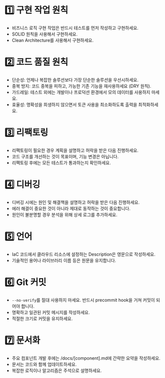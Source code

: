 # 1️⃣ 구현 작업 원칙

- 비즈니스 로직 구현 작업은 반드시 테스트를 먼저 작성하고 구현하세요.
- SOLID 원칙을 사용해서 구현하세요.
- Clean Architecture를 사용해서 구현하세요.

# 2️⃣ 코드 품질 원칙

- 단순성: 언제나 복잡한 솔루션보다 가장 단순한 솔루션을 우선시하세요.
- 중복 방지: 코드 중복을 피하고, 가능한 기존 기능을 재사용하세요 (DRY 원칙).
- 가드레일: 테스트 외에는 개발이나 프로덕션 환경에서 모의 데이터를 사용하지 마세요.
- 효율성: 명확성을 희생하지 않으면서 토큰 사용을 최소화하도록 출력을 최적화하세요.

# 3️⃣ 리팩토링

- 리팩토링이 필요한 경우 계획을 설명하고 허락을 받은 다음 진행하세요.
- 코드 구조를 개선하는 것이 목표이며, 기능 변경은 아닙니다.
- 리팩토링 후에는 모든 테스트가 통과하는지 확인하세요.

# 4️⃣ 디버깅

- 디버깅 시에는 원인 및 해결책을 설명하고 허락을 받은 다음 진행하세요.
- 에러 해결이 중요한 것이 아니라 제대로 동작하는 것이 중요합니다.
- 원인이 불분명할 경우 분석을 위해 상세 로그를 추가하세요.

# 5️⃣ 언어
- IaC 코드에서 클라우드 리소스에 설정하는 Description은 영문으로 작성하세요.
- 기술적인 용어나 라이브러리 이름 등은 원문을 유지합니다.

# 6️⃣ Git 커밋

- `--no-verify`를 절대 사용하지 마세요. 반드시 precommit hook을 거쳐 커밋이 되어야 합니다.
- 명확하고 일관된 커밋 메시지를 작성하세요.
- 적절한 크기로 커밋을 유지하세요.

# 7️⃣ 문서화

- 주요 컴포넌트 개발 후에는 /docs/[component].md에 간략한 요약을 작성하세요.
- 문서는 코드와 함께 업데이트하세요.
- 복잡한 로직이나 알고리즘은 주석으로 설명하세요.
